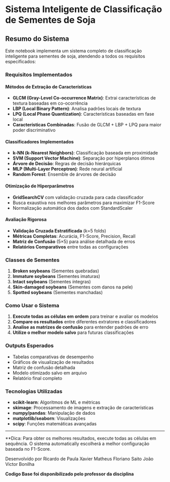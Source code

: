 # Sistema Inteligente de Classificação de Sementes de Soja

## Resumo do Sistema

Este notebook implementa um sistema completo de classificação inteligente para sementes de soja, atendendo a todos os requisitos especificados:

###  Requisitos Implementados

#### Métodos de Extração de Características
- **GLCM (Gray-Level Co-occurrence Matrix)**: Extrai características de textura baseadas em co-ocorrência
- **LBP (Local Binary Pattern)**: Analisa padrões locais de textura
- **LPQ (Local Phase Quantization)**: Características baseadas em fase local
- **Características Combinadas**: Fusão de GLCM + LBP + LPQ para maior poder discriminativo

#### Classificadores Implementados
- **k-NN (k-Nearest Neighbors)**: Classificação baseada em proximidade
- **SVM (Support Vector Machine)**: Separação por hiperplanos ótimos
- **Árvore de Decisão**: Regras de decisão hierárquicas
- **MLP (Multi-Layer Perceptron)**: Rede neural artificial
- **Random Forest**: Ensemble de árvores de decisão

#### Otimização de Hiperparâmetros
- **GridSearchCV** com validação cruzada para cada classificador
- Busca exaustiva nos melhores parâmetros para maximizar F1-Score
- Normalização automática dos dados com StandardScaler

#### Avaliação Rigorosa
- **Validação Cruzada Estratificada** (k=5 folds)
- **Métricas Completas**: Acurácia, F1-Score, Precision, Recall
- **Matriz de Confusão** (5×5) para análise detalhada de erros
- **Relatórios Comparativos** entre todas as configurações

### Classes de Sementes
1. **Broken soybeans** (Sementes quebradas)
2. **Immature soybeans** (Sementes imaturas) 
3. **Intact soybeans** (Sementes íntegras)
4. **Skin-damaged soybeans** (Sementes com danos na pele)
5. **Spotted soybeans** (Sementes manchadas)

### Como Usar o Sistema

1. **Execute todas as células em ordem** para treinar e avaliar os modelos
2. **Compare os resultados** entre diferentes extratores e classificadores
3. **Analise as matrizes de confusão** para entender padrões de erro
4. **Utilize o melhor modelo salvo** para futuras classificações

### Outputs Esperados
- Tabelas comparativas de desempenho
- Gráficos de visualização de resultados
- Matriz de confusão detalhada
- Modelo otimizado salvo em arquivo
- Relatório final completo

### Tecnologias Utilizadas
- **scikit-learn**: Algoritmos de ML e métricas
- **skimage**: Processamento de imagens e extração de características
- **numpy/pandas**: Manipulação de dados
- **matplotlib/seaborn**: Visualizações
- **scipy**: Funções matemáticas avançadas

---

**Dica: Para obter os melhores resultados, execute todas as células em sequência. O sistema automatically escolherá a melhor configuração baseada no F1-Score.

Desenvolvido por
Ricardo de Paula Xavier
Matheus Floriano Saito
João Victor Bonilha

**Codigo Base foi disponibilizado pelo professor da disciplina**
